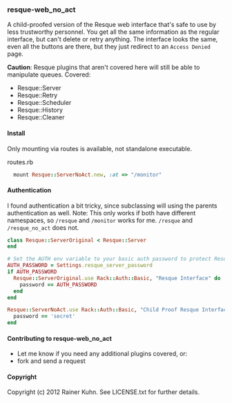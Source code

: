 ### resque-web\_no\_act

A child-proofed version of the Resque web interface that's safe to use by less trustworthy personnel. You get all the same information as the regular interface, but can't delete or retry anything. The interface looks the same, even all the buttons are there, but they just redirect to an ```Access Denied``` page.

__Caution__: Resque plugins that aren't covered here will still be able to manipulate queues.
Covered:

- Resque::Server
- Resque::Retry
- Resque::Scheduler
- Resque::History
- Resque::Cleaner

#### Install

Only mounting via routes is available, not standalone executable.

routes.rb

```ruby
  mount Resque::ServerNoAct.new, :at => "/monitor"
```

#### Authentication

I found authentication a bit tricky, since subclassing will using the parents authentication as well. Note: This only works if both have different namespaces, so ```/resque``` and ```/monitor``` works for me. ```/resque``` and ```/resque_no_act``` does not.


```ruby
class Resque::ServerOriginal < Resque::Server
end

# Set the AUTH env variable to your basic auth password to protect Resque
AUTH_PASSWORD = Settings.resque_server_password
if AUTH_PASSWORD
  Resque::ServerOriginal.use Rack::Auth::Basic, "Resque Interface" do |username, password|
    password == AUTH_PASSWORD
  end
end

Resque::ServerNoAct.use Rack::Auth::Basic, "Child Proof Resque Interface" do |username, password|
  password == 'secret'
end
```

#### Contributing to resque-web\_no\_act

- Let me know if you need any additional plugins covered, or:
- fork and send a request

#### Copyright

Copyright (c) 2012 Rainer Kuhn. See LICENSE.txt for
further details.

